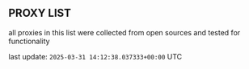 ## PROXY LIST

all proxies in this list were collected from open sources and tested for functionality

last update: `2025-03-31 14:12:38.037333+00:00` UTC